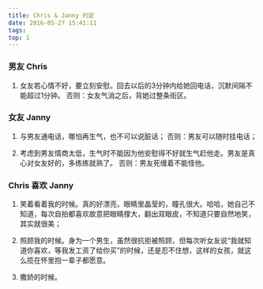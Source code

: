 ```yaml
---
title: Chris & Janny 约定
date: 2016-05-27 15:41:11
tags: 
top: 1
---
```


### 男友 Chris

1. 女友若心情不好，要立刻安慰。回去以后的3分钟内给她回电话，沉默间隔不能超过1分钟。
     否则：女友气消之后，背她过整条街区。

### 女友 Janny

1. 与男友通电话，哪怕再生气，也不可以说脏话；
     否则：男友可以随时挂电话；

<!--more-->

2. 考虑到男友情商太低，生气时不能因为他安慰得不好就生气赶他走。男友是真心对女友好的，多练练就熟了。
     否则：男友死缠着不能怪他。

### Chris 喜欢 Janny

1. 笑着看着我的时候。真的好漂亮，眼睛里晶莹的，瞳孔很大。哈哈，她自己不知道，每次自拍都喜欢故意把眼睛撑大，翻出双眼皮，不知道只要自然地笑，其实就很美；

2. 照顾我的时候。身为一个男生，虽然很抗拒被照顾，但每次听女友说“我就知道你喜欢，等我发工资了给你买”的时候，还是忍不住想，这样的女孩，就这么揽在怀里抱一辈子都愿意。

3. 撒娇的时候。
